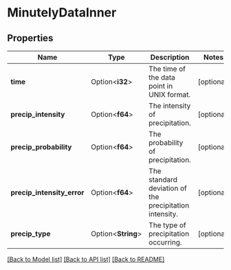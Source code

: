# MinutelyDataInner

## Properties

Name | Type | Description | Notes
------------ | ------------- | ------------- | -------------
**time** | Option<**i32**> | The time of the data point in UNIX format. | [optional]
**precip_intensity** | Option<**f64**> | The intensity of precipitation. | [optional]
**precip_probability** | Option<**f64**> | The probability of precipitation. | [optional]
**precip_intensity_error** | Option<**f64**> | The standard deviation of the precipitation intensity. | [optional]
**precip_type** | Option<**String**> | The type of precipitation occurring. | [optional]

[[Back to Model list]](../README.md#documentation-for-models) [[Back to API list]](../README.md#documentation-for-api-endpoints) [[Back to README]](../README.md)


